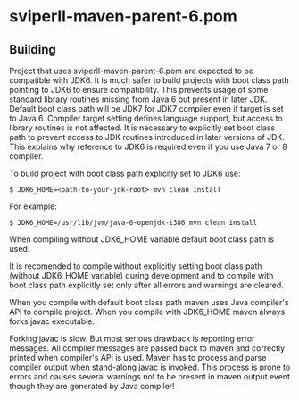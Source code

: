 sviperll-maven-parent-6.pom
===========================

Building
--------

Project that uses sviperll-maven-parent-6.pom are expected to be compatible with JDK6.
It is much safer to build projects with boot class path pointing to JDK6 to ensure compatibility.
This prevents usage of some standard library routines missing from Java 6 but present in later JDK.
Default boot class path will be JDK7 for JDK7 compiler even if target is set to Java 6.
Compiler target setting defines language support, but access to library routines is not affected.
It is necessary to explicitly set boot class path to prevent access to JDK routines introduced in later versions of JDK.
This explains why reference to JDK6 is required even if you use Java 7 or 8 compiler.

To build project with boot class path explicitly set to JDK6 use:

    $ JDK6_HOME=<path-to-your-jdk-root> mvn clean install

For example:

    $ JDK6_HOME=/usr/lib/jvm/java-6-openjdk-i386 mvn clean install

When compiling without JDK6_HOME variable default boot class path is used.

It is recomended to compile without explicitly setting boot class path (without JDK6_HOME variable) during development and
to compile with boot class path explicitly set only after all errors and warnings are cleared.

When you compile with default boot class path maven uses Java compiler's API to compile project.
When you compile with JDK6_HOME maven always forks javac executable.

Forking javac is slow. But most serious drawback is reporting error messages.
All compiler messages are passed back to maven and correctly printed when compiler's API is used.
Maven has to process and parse compiler output when stand-along javac is invoked.
This process is prone to errors and causes several warnings not to be present in maven output
event though they are generated by Java compiler!


